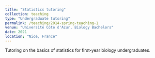 ```yaml
---
title: "Statistics tutoring"
collection: teaching
type: "Undergraduate tutoring"
permalink: /teaching/2014-spring-teaching-1
venue: "Université Côte d'Azur, Biology Bachelors"
date: 2021
location: "Nice, France"
---
```


Tutoring on the basics of statistics for first-year biology undergraduates.
